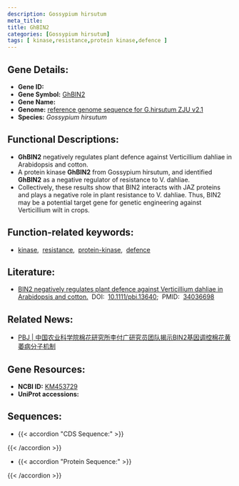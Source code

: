 ```yaml
---
description: Gossypium hirsutum
meta_title:
title: GhBIN2
categories: [Gossypium hirsutum]
tags: [ kinase,resistance,protein kinase,defence ]
---
```


## Gene Details:
- **Gene ID:**	[]()
- **Gene Symbol:** <u>GhBIN2</u>
- **Gene Name:** 
- **Genome:** [reference genome sequence for G.hirsutum ZJU v2.1]()
- **Species:** *Gossypium hirsutum*

## Functional Descriptions:
   - **GhBIN2** negatively regulates plant defence against Verticillium dahliae in Arabidopsis and cotton.
   - A protein kinase **GhBIN2** from Gossypium hirsutum, and identified **GhBIN2** as a negative regulator of resistance to V. dahliae.
   - Collectively, these results show that BIN2 interacts with JAZ proteins and plays a negative role in plant resistance to V. dahliae.  Thus, BIN2 may be a potential target gene for genetic engineering against Verticillium wilt in crops.

## Function-related keywords:
   - [kinase](/tags/kinase/),&nbsp;&nbsp;[resistance](/tags/resistance/),&nbsp;&nbsp;[protein-kinase](/tags/protein-kinase/),&nbsp;&nbsp;[defence](/tags/defence/)

## Literature:
   - [BIN2 negatively regulates plant defence against Verticillium dahliae in Arabidopsis and cotton.]( https://onlinelibrary.wiley.com/doi/10.1111/pbi.13640)&nbsp;&nbsp;DOI:&nbsp;&nbsp;[10.1111/pbi.13640](https://onlinelibrary.wiley.com/doi/10.1111/pbi.13640);&nbsp;&nbsp;PMID:&nbsp;&nbsp;[34036698](https://pubmed.ncbi.nlm.nih.gov/34036698/)

## Related News:
   - [PBJ | 中国农业科学院棉花研究所李付广研究员团队揭示BIN2基因调控棉花黄萎病分子机制](https://mp.weixin.qq.com/s?__biz=Mzg3MDEwNDEyMg==&mid=2247512299&idx=1&sn=e1b7cdb913b0092e95813b5847ba6176&chksm=ce901dbef9e794a8b9b090ad683361c9d1fb65ce19303ba691d3c2affa3af9035408a73f3e2f&scene=27#wechat_redirect)

## Gene Resources:
- **NCBI ID:**  [KM453729](https://www.ncbi.nlm.nih.gov/gene/?term=KM453729)
- **UniProt accessions:** [](https://www.uniprot.org/uniprotkb//entry)



## Sequences:
- {{< accordion "CDS Sequence:" >}}

{{< /accordion >}}
- {{< accordion "Protein Sequence:" >}}

{{< /accordion >}}
